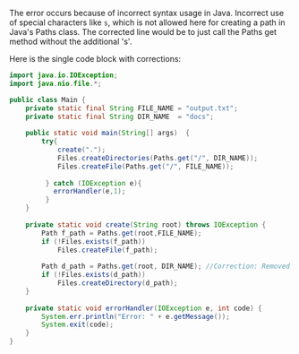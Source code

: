 The error occurs because of incorrect syntax usage in Java. Incorrect use of special characters like `s`, which is not allowed here for creating a path in Java's Paths class. The corrected line would be to just call the Paths get method without the additional 's'.

Here is the single code block with corrections:
```java
import java.io.IOException;
import java.nio.file.*;

public class Main {
    private static final String FILE_NAME = "output.txt";
    private static final String DIR_NAME  = "docs";
    
    public static void main(String[] args)  {
        try{
            create(".");
            Files.createDirectories(Paths.get("/", DIR_NAME));
            Files.createFile(Paths.get("/", FILE_NAME));
            
         } catch (IOException e){
           errorHandler(e,1);
         }
    }
    
    private static void create(String root) throws IOException {
        Path f_path = Paths.get(root,FILE_NAME);
        if (!Files.exists(f_path)) 
            Files.createFile(f_path);
            
        Path d_path = Paths.get(root, DIR_NAME); //Correction: Removed 's' from `Paths<｜begin▁of▁sentence｜>` to `Paths.get()`
        if (!Files.exists(d_path)) 
            Files.createDirectory(d_path);
    }
    
    private static void errorHandler(IOException e, int code) {
        System.err.println("Error: " + e.getMessage());
        System.exit(code);
    }
}
```

